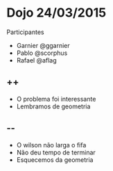 # Dojo 24/03/2015

Participantes

- Garnier @ggarnier
- Pablo @scorphus
- Rafael @aflag

## ++

- O problema foi interessante
- Lembramos de geometria

## --

- O wilson não larga o fifa
- Não deu tempo de terminar
- Esquecemos da geometria
